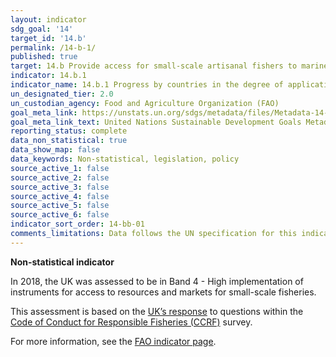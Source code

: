 ```yaml
---
layout: indicator
sdg_goal: '14'
target_id: '14.b'
permalink: /14-b-1/
published: true
target: 14.b Provide access for small-scale artisanal fishers to marine resources and markets
indicator: 14.b.1
indicator_name: 14.b.1 Progress by countries in the degree of application of a legal/regulatory/policy/institutional framework which recognizes and protects access rights for small-scale fisheries
un_designated_tier: 2.0
un_custodian_agency: Food and Agriculture Organization (FAO)
goal_meta_link: https://unstats.un.org/sdgs/metadata/files/Metadata-14-0b-01.pdf
goal_meta_link_text: United Nations Sustainable Development Goals Metadata (PDF 4.0 MB)
reporting_status: complete
data_non_statistical: true
data_show_map: false
data_keywords: Non-statistical, legislation, policy
source_active_1: false
source_active_2: false
source_active_3: false
source_active_4: false
source_active_5: false
source_active_6: false
indicator_sort_order: 14-bb-01
comments_limitations: Data follows the UN specification for this indicator. 
---
```

**Non-statistical indicator**               

In 2018, the UK was assessed to be in Band 4 - High implementation of instruments for access to resources and markets for small-scale fisheries.

This assessment is based on the [UK’s response](https://www.seafish.org/media/1685298/seafish_version_-_uk_fao_ccrf_aquaculture_questionnaire_2017_-_final.pdf) to questions within the [Code of Conduct for Responsible Fisheries (CCRF)](http://www.fao.org/3/a-v9878e.pdf) survey.

For more information, see the [FAO indicator page](http://www.fao.org/sustainable-development-goals/indicators/14b1/en/).